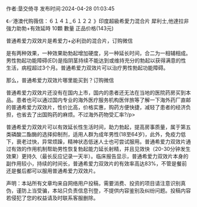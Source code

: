 <p>作者:垦交倚寻 发布时间:2024-04-28 01:03:45</p>
<p>《✅港澳代购薇信：６１４１_６１２２ 》印度超級希愛力混合片 犀利士,他達拉非 強力助勃+有效延時 10顆 數量 正品价格(143元) </p>
									<p>普通希爱力双效片是希爱力+必利劲的混合片，订购微信</p><p></p><p>是有两种效果，一种效果助勃起增加硬度，另一种延长时间，合二为一相辅相成。男性勃起功能障碍(ED)是指阴茎持续不能达到或维持充分的勃起以获得满意的性生活，病程超过3个月。普通希爱力双效片可以治疗男性勃起功能障碍。</p><p></p><p>那么，普通希爱力双效片哪里能买到？订购微信</p><p></p><p></p><p></p><p>普通希爱力双效片还没有在国内上市，国内的患者还无法在当地的医院药房买到本品。患者也可以通过国内专业的海外医疗服务机构医伴旅等了解一下海外药厂直邮的普通希爱力双效片，性价比高，价格实惠，购药方便快捷，减轻了患者的经济负担，也省去了出国购药的麻烦。不过海外药物受汇率?/p><p></p><p></p><p></p><p>普通希爱力双效片可以有效延长性生活时间，助力勃起，提高房事质量，属于第五类磷酸二酯酶的选择抑制剂，适用人群为成年男性(18至64岁)，此外，免疫力低下，衰老过快，异常烦躁，精神状态低迷人士也可尝试服用。普通希爱力双效片通过有效的作用机制帮助男性恢复勃起能力延长射精，并且见效快（20-30分钟发生效果）更持久（最长反应记录一天半）。临床报告显示，普通希爱力双效片本身的副作用较小，持续的时间长，普通希爱力双效片的有效率高达83%，不管是餐前还是餐后都可以服用普通希爱力双效片。</p>				声明：本站所有文章均来自网络用户投稿，需要消费、投资的项目请注意识别真伪，谨防上当受骗，本站只负责信息刊登，不提供内容鉴别及纠纷问题。投稿内容若侵犯了您的权益请及时联系客服删除。				

